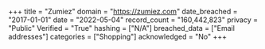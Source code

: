 +++
title = "Zumiez"
domain = "https://zumiez.com"
date_breached = "2017-01-01"
date = "2022-05-04"
record_count = "160,442,823"
privacy = "Public"
Verified = "True"
hashing = ["N/A"]
breached_data = ["Email addresses"]
categories = ["Shopping"]
acknowledged = "No"
+++